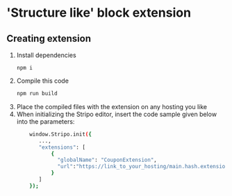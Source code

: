 # 'Structure like' block extension

## Creating extension

1. Install dependencies
     ```
     npm i
     ```
2. Compile this code
    ```bash
    npm run build
    ```
3. Place the compiled files with the extension on any hosting you like
4. When initializing the Stripo editor, insert the code sample given below into the parameters:
     ```bash
         window.Stripo.init({
            ...,
            "extensions": [
                {
                  "globalName": "CouponExtension",
                  "url":"https://link_to_your_hosting/main.hash.extension.js"
                }
            ]    
         });
     ```
